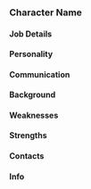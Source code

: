 ### Character Name

#### Job Details 

#### Personality

#### Communication

#### Background

#### Weaknesses 

#### Strengths

#### Contacts 

#### Info
